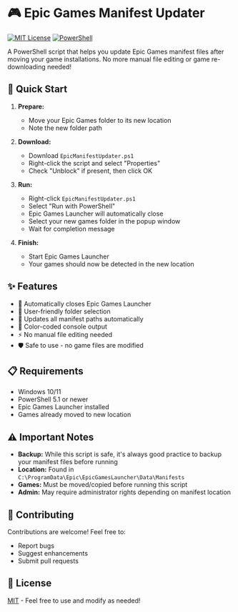 # 🎮 Epic Games Manifest Updater

[![MIT License](https://img.shields.io/badge/License-MIT-green.svg)](LICENSE)
[![PowerShell](https://img.shields.io/badge/PowerShell-%235391FE.svg?style=flat&logo=powershell&logoColor=white)](EpicManifestUpdater.ps1)

A PowerShell script that helps you update Epic Games manifest files after moving your game installations. No more manual file editing or game re-downloading needed!

## 🚀 Quick Start

1. **Prepare:**
   - Move your Epic Games folder to its new location
   - Note the new folder path

2. **Download:**
   - Download `EpicManifestUpdater.ps1`
   - Right-click the script and select "Properties"
   - Check "Unblock" if present, then click OK

3. **Run:**
   - Right-click `EpicManifestUpdater.ps1`
   - Select "Run with PowerShell"
   - Epic Games Launcher will automatically close
   - Select your new games folder in the popup window
   - Wait for completion message

4. **Finish:**
   - Start Epic Games Launcher
   - Your games should now be detected in the new location

## ✨ Features

- 🔄 Automatically closes Epic Games Launcher
- 📂 User-friendly folder selection
- 🎯 Updates all manifest paths automatically
- 🎨 Color-coded console output
- ⚡ No manual file editing needed
- 🛡️ Safe to use - no game files are modified

## 📋 Requirements

- Windows 10/11
- PowerShell 5.1 or newer
- Epic Games Launcher installed
- Games already moved to new location

## ⚠️ Important Notes

- **Backup:** While this script is safe, it's always good practice to backup your manifest files before running
- **Location:** Found in `C:\ProgramData\Epic\EpicGamesLauncher\Data\Manifests`
- **Games:** Must be moved/copied before running this script
- **Admin:** May require administrator rights depending on manifest location

## 🤝 Contributing

Contributions are welcome! Feel free to:
- Report bugs
- Suggest enhancements
- Submit pull requests

## 📄 License

[MIT](LICENSE) - Feel free to use and modify as needed!
